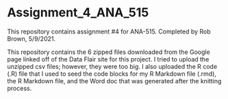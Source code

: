 # Assignment_4_ANA_515
This repository contains assignment #4 for ANA-515. Completed by Rob Brown, 5/9/2021. 

This repository contains the 6 zipped files downloaded from the Google page linked off of the Data Flair site for this project. I tried to upload the unzipped csv files; however, they were too big. 
I also uploaded the R code (.R) file that I used to seed the code blocks for my R Markdown file (.rmd), the R Markdown file, and the Word doc that was generated after the knitting process. 
